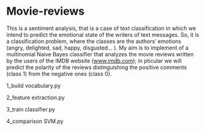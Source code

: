 # Movie-reviews

This is a sentiment analysis, that is a case of text classification in which we intend to predict the emotional state of the writers of text messages. 
So, it is a classification problem, where the classes are the authors’ emotions (angry, delighted, sad, happy, disgusted... ).
My aim is to implement of a multinomial Naive Bayes classifier that analyzes the movie reviews written by the users of the IMDB website (www.imdb.com);
in pticular we will predict the polarity of the reviews distinguishing the positive comments (class 1) from the negative ones (class 0).

1_build vocabulary.py

2_feature extraction.py

3_train classifier.py

4_comparison SVM.py


